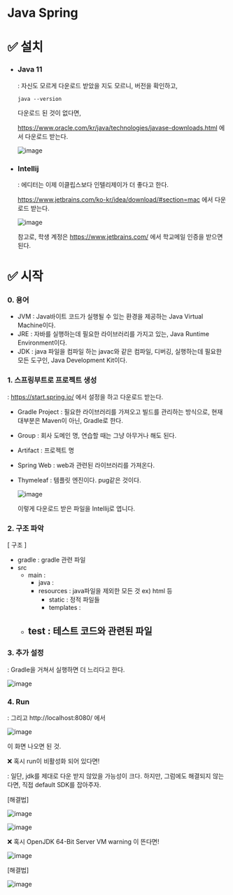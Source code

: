 # Java Spring



# ✅ 설치

- ### Java 11

  : 자신도 모르게 다운로드 받았을 지도 모르니, 버전을 확인하고,

  ```shell
  java --version
  ```

  다운로드 된 것이 없다면, 

  https://www.oracle.com/kr/java/technologies/javase-downloads.html 에서 다운로드 받는다.

  ![image](https://user-images.githubusercontent.com/42775225/96862727-d113f100-14a0-11eb-8081-913e816890ad.png)

  

- ### Intellij

  : 에디터는 이제 이클립스보다 인텔리제이가 더 좋다고 한다.

  https://www.jetbrains.com/ko-kr/idea/download/#section=mac 에서 다운로드 받는다.

  ![image](https://user-images.githubusercontent.com/42775225/96862923-159f8c80-14a1-11eb-9a8e-ff3d0985aa55.png)

  참고로, 학생 계정은 https://www.jetbrains.com/ 에서 학교메일 인증을 받으면 된다.





# ✅ 시작



### 0. 용어

- JVM : Java바이트 코드가 실행될 수 있는 환경을 제공하는 Java Virtual Machine이다.
- JRE : 자바를 실행하는데 필요한 라이브러리를 가지고 있는, Java Runtime Environment이다.
- JDK : java 파일을 컴파일 하는 javac와 같은 컴파일, 디버깅, 실행하는데 필요한 모든 도구인, Java Development Kit이다.



### 1. 스프링부트로 프로젝트 생성

 : https://start.spring.io/ 에서 설정을 하고 다운로드 받는다.

- Gradle Project : 필요한 라이브러리를 가져오고 빌드를 관리하는 방식으로, 현재 대부분은 Maven이 아닌, Gradle로 한다.

- Group : 회사 도메인 명, 연습할 때는 그냥 아무거나 해도 된다.

- Artifact : 프로젝트 명

- Spring Web : web과 관련된 라이브러리를 가져온다.

- Thymeleaf : 템플릿 엔진이다. pug같은 것이다.

  ![image](https://user-images.githubusercontent.com/42775225/96864117-e7bb4780-14a2-11eb-9fd8-3bfa4eaa01ea.png)

  이렇게 다운로드 받은 파일을 Intellij로 엽니다.



### 2. 구조 파악

[ 구조 ]

- gradle : gradle 관련 파일
- src
  - main : 
    - java : 
    - resources : java파일을 제외한 모든 것 ex) html 등
      - static : 정적 파일들 
      - templates :
  - test : 테스트 코드와 관련된 파일
    - 



### 3. 추가 설정

: Gradle을 거쳐서 실행하면 더 느리다고 한다.

![image](https://user-images.githubusercontent.com/42775225/96876120-01fd2180-14b3-11eb-9d53-390908a3bde9.png)



### 4. Run

: 그리고 http://localhost:8080/ 에서

![image](https://user-images.githubusercontent.com/42775225/96878029-543f4200-14b5-11eb-8f93-1e2434943aba.png)

이 화면 나오면 된 것.



❌ 혹시 run이 비활성화 되어 있다면! 

: 일단, jdk를 제대로 다운 받지 않았을 가능성이 크다. 하지만, 그럼에도 해결되지 않는다면, 직접 default SDK를 잡아주자.

[해결법]

![image](https://user-images.githubusercontent.com/42775225/96876339-48eb1700-14b3-11eb-8dad-8a3dfeee6fc6.png)



![image](https://user-images.githubusercontent.com/42775225/96876384-599b8d00-14b3-11eb-9255-bc6063bd3ab1.png)





❌ 혹시 OpenJDK 64-Bit Server VM warning 이 뜬다면!

![image](https://user-images.githubusercontent.com/42775225/96878105-6a4d0280-14b5-11eb-8eae-9d7a56561e7a.png)

[해결법]

![image](https://user-images.githubusercontent.com/42775225/96877963-41c50880-14b5-11eb-8fbf-4d2cc09d691d.png)

























